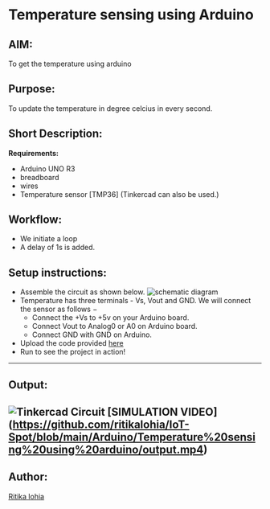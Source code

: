 # Temperature sensing using Arduino
## AIM:
To get the temperature using arduino

## Purpose:
To update the temperature in degree celcius in every second.

## Short Description:
**Requirements:**
- Arduino UNO R3
- breadboard
- wires
- Temperature sensor [TMP36]
(Tinkercad can also be used.)

## Workflow:
- We initiate a loop
- A delay of 1s is added.

## Setup instructions:
- Assemble the circuit as shown below.
![schematic diagram](https://github.com/ritikalohia/IoT-Spot/blob/main/Arduino/Temperature%20sensing%20using%20arduino/schematic_diagram.png)
- Temperature has three terminals - Vs, Vout and GND. We will connect the sensor as follows −
  - Connect the +Vs to +5v on your Arduino board.
  - Connect Vout to Analog0 or A0 on Arduino board.
  - Connect GND with GND on Arduino.
- Upload the code provided [here](https://github.com/ritikalohia/IoT-Spot/blob/main/Arduino/Temperature%20sensing%20using%20arduino/Images/temperature.ino)
- Run to see the project in action!
------------
## Output:
![Tinkercad Circuit](https://github.com/ritikalohia/IoT-Spot/blob/main/Arduino/Temperature%20sensing%20using%20arduino/Images/temperature_sensing.png)
[SIMULATION VIDEO] (https://github.com/ritikalohia/IoT-Spot/blob/main/Arduino/Temperature%20sensing%20using%20arduino/output.mp4)
------------

## Author:
[Ritika lohia](https://github.com/ritikalohia)
